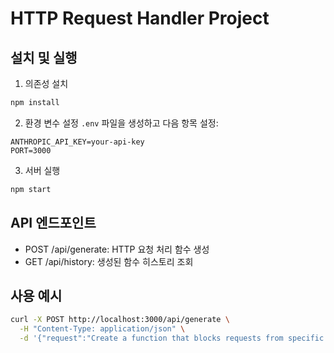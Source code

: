 # HTTP Request Handler Project

## 설치 및 실행

1. 의존성 설치
```bash
npm install
```

2. 환경 변수 설정
`.env` 파일을 생성하고 다음 항목 설정:
```
ANTHROPIC_API_KEY=your-api-key
PORT=3000
```

3. 서버 실행
```bash
npm start
```

## API 엔드포인트

- POST /api/generate: HTTP 요청 처리 함수 생성
- GET /api/history: 생성된 함수 히스토리 조회

## 사용 예시

```bash
curl -X POST http://localhost:3000/api/generate \
  -H "Content-Type: application/json" \
  -d '{"request":"Create a function that blocks requests from specific IP addresses"}'
```
